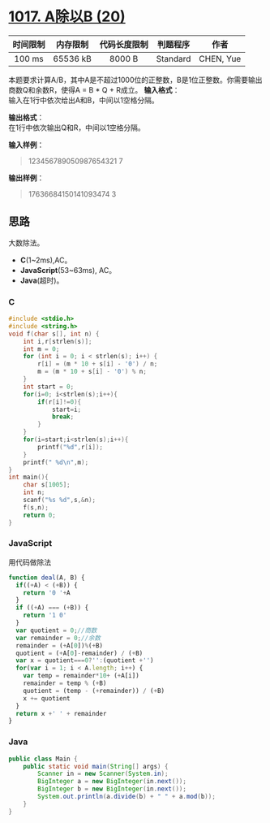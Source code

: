 # [1017. A除以B (20)][title]

| 时间限制 | 内存限制 | 代码长度限制 | 判题程序 |   作者   |
|:-------:|:-------:|:----------:|:-------:|:-------:|
|  100 ms | 65536 kB|   8000 B   | Standard|CHEN, Yue|

本题要求计算A/B，其中A是不超过1000位的正整数，B是1位正整数。你需要输出商数Q和余数R，使得A = B * Q + R成立。
**输入格式**：  
输入在1行中依次给出A和B，中间以1空格分隔。

**输出格式**：  
在1行中依次输出Q和R，中间以1空格分隔。

**输入样例**：
> 123456789050987654321 7

**输出样例**：
> 17636684150141093474 3

## 思路
大数除法。

- **C**(1~2ms),AC。
- **JavaScript**(53~63ms), AC。
- **Java**(超时)。


### C
```c
#include <stdio.h>
#include <string.h>
void f(char s[], int n) {
    int i,r[strlen(s)];
    int m = 0;
    for (int i = 0; i < strlen(s); i++) {
        r[i] = (m * 10 + s[i] - '0') / n;
        m = (m * 10 + s[i] - '0') % n;
    }
    int start = 0;
    for(i=0; i<strlen(s);i++){
        if(r[i]!=0){
            start=i;
            break;
        }
    }
    for(i=start;i<strlen(s);i++){
        printf("%d",r[i]);
    }
    printf(" %d\n",m);
}
int main(){
    char s[1005];
    int n;
    scanf("%s %d",s,&n);
    f(s,n);
    return 0;
}
```
### JavaScript
用代码做除法
```javascript
function deal(A, B) {
  if((+A) < (+B)) {
    return '0 '+A
  }
  if ((+A) === (+B)) {
    return '1 0'
  }
  var quotient = 0;//商数
  var remainder = 0;//余数
  remainder = (+A[0])%(+B)
  quotient = (+A[0]-remainder) / (+B)
  var x = quotient===0?'':(quotient +'')
  for(var i = 1; i < A.length; i++) {
    var temp = remainder*10+ (+A[i])
    remainder = temp % (+B)
    quotient = (temp - (+remainder)) / (+B)
    x += quotient
  }
  return x +' ' + remainder
}
```

### Java
```java
public class Main {
    public static void main(String[] args) {
        Scanner in = new Scanner(System.in);
        BigInteger a = new BigInteger(in.next());
        BigInteger b = new BigInteger(in.next());
        System.out.println(a.divide(b) + " " + a.mod(b));
    }
}
```

[title]: https://www.patest.cn/contests/pat-b-practise/1017
